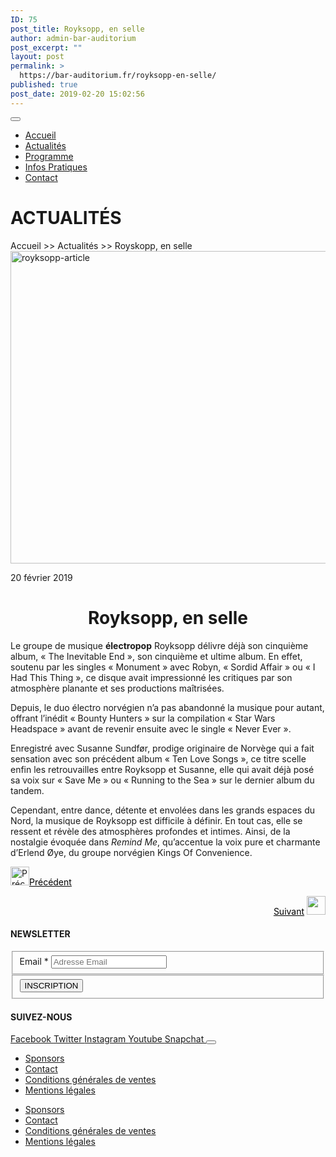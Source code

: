 ```yaml
---
ID: 75
post_title: Royksopp, en selle
author: admin-bar-auditorium
post_excerpt: ""
layout: post
permalink: >
  https://bar-auditorium.fr/royksopp-en-selle/
published: true
post_date: 2019-02-20 15:02:56
---
```

<button id="elementor-menu-toggle"></button>
<nav itemtype="http://schema.org/SiteNavigationElement" itemscope="itemscope" id="elementor-navigation" role="navigation" aria-label="Elementor Menu">
<ul id="elementor-navmenu">
 	<li id="menu-item-67"><a href="https://bar-auditorium.fr/">Accueil</a></li>
 	<li id="menu-item-101"><a href="https://bar-auditorium.fr/actualites-bar-auditorium/">Actualités</a></li>
 	<li id="menu-item-241"><a href="https://bar-auditorium.fr/artistes/">Programme</a></li>
 	<li id="menu-item-17"><a href="https://bar-auditorium.fr/infos-pratiques/">Infos Pratiques</a></li>
 	<li id="menu-item-16"><a href="https://bar-auditorium.fr/contact/">Contact</a></li>
</ul>
</nav>
<h1>ACTUALITÉS</h1>
Accueil &gt;&gt; Actualités &gt;&gt; Royskopp, en selle

<img width="759" height="500" src="https://bar-auditorium.fr/wp-content/uploads/2019/02/Röyksopp-1.jpg" alt="royksopp-article" srcset="https://bar-auditorium.fr/wp-content/uploads/2019/02/Röyksopp-1.jpg 759w, https://bar-auditorium.fr/wp-content/uploads/2019/02/Röyksopp-1-300x198.jpg 300w" sizes="(max-width: 759px) 100vw, 759px">

20 février 2019
<h1 style="text-align: center;">Royksopp, en selle</h1>
Le groupe de musique&nbsp;<strong>électropop</strong>&nbsp;Royksopp délivre déjà son cinquième album,&nbsp;«&nbsp;The Inevitable End&nbsp;», son cinquième et ultime album. En effet, soutenu par les singles&nbsp;«&nbsp;Monument&nbsp;»&nbsp;avec Robyn, «&nbsp;Sordid Affair&nbsp;» ou «&nbsp;I Had This Thing&nbsp;», ce disque avait impressionné les critiques par son atmosphère planante et ses productions maîtrisées.

Depuis, le duo électro norvégien n’a pas abandonné la musique pour autant, offrant l’inédit «&nbsp;Bounty Hunters&nbsp;» sur la compilation «&nbsp;Star Wars Headspace&nbsp;» avant de revenir ensuite avec le single «&nbsp;Never Ever&nbsp;».

Enregistré avec Susanne Sundfør, prodige originaire de Norvège qui a fait sensation avec son précédent album «&nbsp;Ten Love Songs&nbsp;», ce titre scelle enfin les retrouvailles entre Royksopp et Susanne, elle qui avait déjà posé sa voix sur «&nbsp;Save Me&nbsp;» ou&nbsp;«&nbsp;Running to the Sea&nbsp;»&nbsp;sur le dernier album du tandem.

Cependant, entre dance, détente et envolées dans les grands espaces du Nord, la musique de Royksopp est difficile à définir. En tout cas, elle se ressent et révèle des atmosphères profondes et intimes. Ainsi, de la nostalgie évoquée dans&nbsp;<i>Remind Me</i>, qu’accentue la voix pure et charmante d’Erlend Øye, du groupe norvégien Kings Of Convenience.
<p style="text-align: left;"><a href="https://bar-auditorium.fr/m-83-et-mai-lan-prets-a-danser/"><img src="https://bar-auditorium.fr/wp-content/uploads/2019/02/group-2-1.png" alt="Précédent" width="30" height="30"></a><a style="color: #000000;" href="https://bar-auditorium.fr/m-83-et-mai-lan-prets-a-danser/">Précédent</a></p>
<p style="text-align: right;"><a style="color: #000000;" href="https://bar-auditorium.fr/halsey-bad-at-love/">Suivant</a>&nbsp;<a href="https://bar-auditorium.fr/halsey-bad-at-love/"><img src="https://bar-auditorium.fr/wp-content/uploads/2019/02/group-2.png" alt="" width="30" height="30"></a></p>

<h4>NEWSLETTER</h4>
<form action="https://bar-auditorium.fr/wp-admin/admin-post.php" method="post" name="content-form-313c539f" id="content-form-313c539f"><input type="hidden" id="_wpnonce_newsletter" name="_wpnonce_newsletter" value="f02b39995b"><input type="hidden" name="_wp_http_referer" value="/wp-admin/admin-ajax.php"><input type="hidden" name="action" value="content_form_submit"><input type="hidden" name="form-type" value="newsletter"><input type="hidden" name="form-builder" value="elementor"><input type="hidden" name="post-id" value="75"><input type="hidden" name="form-id" value="313c539f">
<fieldset>
            <label for="data[313c539f][email]">
Email *            </label>
<input type="text" name="data[313c539f][email]" id="data[313c539f][email]" required="required" placeholder="Adresse Email"></fieldset>
<fieldset>
            <button type="submit" name="submit" value="submit-newsletter-313c539f">
INSCRIPTION                            </button></fieldset>
</form>
<h4>SUIVEZ-NOUS</h4>
<a href="" target="_blank" rel="noopener noreferrer">
Facebook
</a>
<a href="" target="_blank" rel="noopener noreferrer">
Twitter
</a>
<a href="" target="_blank" rel="noopener noreferrer">
Instagram
</a>
<a href="" target="_blank" rel="noopener noreferrer">
Youtube
</a>
<a href="" target="_blank" rel="noopener noreferrer">
Snapchat
</a>
<button id="elementor-menu-toggle"></button>
<nav itemtype="http://schema.org/SiteNavigationElement" itemscope="itemscope" id="elementor-navigation" role="navigation" aria-label="Elementor Menu">
<ul id="elementor-navmenu">
 	<li id="menu-item-104"><a href="https://bar-auditorium.fr/sponsors/">Sponsors</a></li>
 	<li id="menu-item-105"><a href="https://bar-auditorium.fr/contact/">Contact</a></li>
 	<li id="menu-item-103"><a href="https://bar-auditorium.fr/conditions-generales-de-ventes/">Conditions générales de ventes</a></li>
 	<li id="menu-item-102"><a href="https://bar-auditorium.fr/mentions-legales/">Mentions légales</a></li>
</ul>
</nav>

<nav itemtype="http://schema.org/SiteNavigationElement" itemscope="itemscope" id="cbp-hsmenu-wrapper">
<ul id="mega-menu">
 	<li><a href="https://bar-auditorium.fr/sponsors/">Sponsors</a></li>
 	<li><a href="https://bar-auditorium.fr/contact/">Contact</a></li>
 	<li><a href="https://bar-auditorium.fr/conditions-generales-de-ventes/">Conditions générales de ventes</a></li>
 	<li><a href="https://bar-auditorium.fr/mentions-legales/">Mentions légales</a></li>
</ul>
</nav>